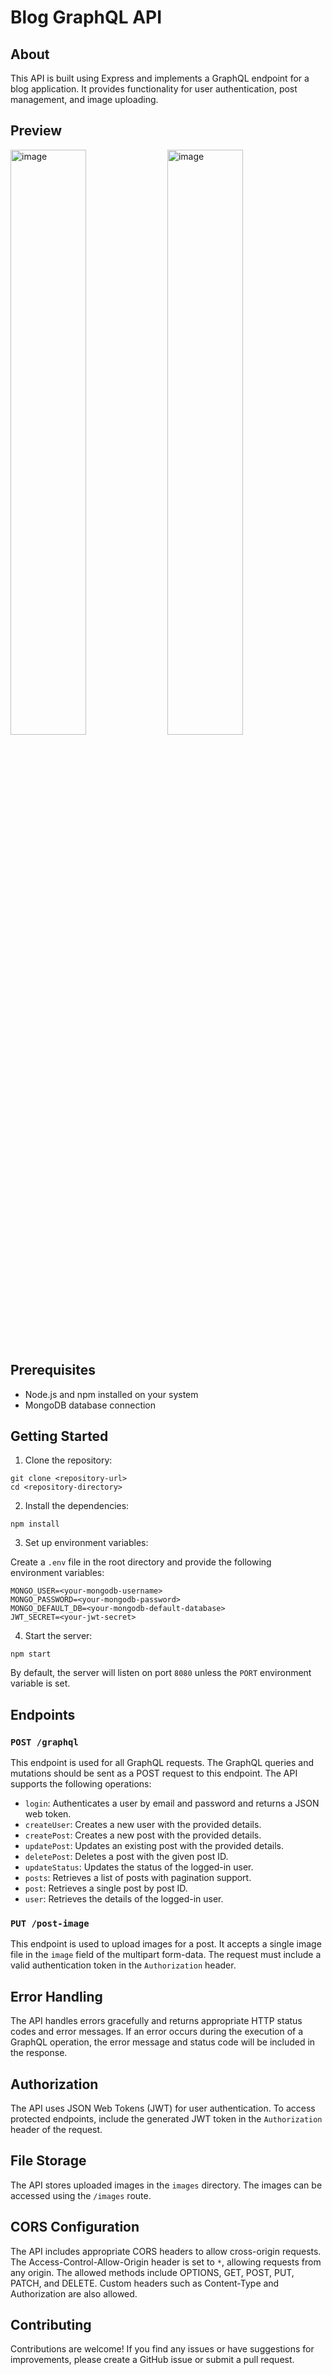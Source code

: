# Blog GraphQL API



## About
This API is built using Express and implements a GraphQL endpoint for a blog application. It provides functionality for user authentication, post management, and image uploading.

## Preview
<p float="middle">
  <img width="49%" alt="image" src="https://github.com/AbdurrahmanSogbesan/blog-app-server-graphql/assets/64173776/5c815ab3-36f0-4c96-87e7-d4b07057e0a8">
  <img width="49%" alt="image" src="https://github.com/AbdurrahmanSogbesan/blog-app-server-graphql/assets/64173776/5e12f2d5-5fcf-4151-8cef-198da094c33f">
</p>


## Prerequisites

- Node.js and npm installed on your system
- MongoDB database connection

## Getting Started

1. Clone the repository:

```shell
git clone <repository-url>
cd <repository-directory>
```

2. Install the dependencies:

```shell
npm install
```

3. Set up environment variables:

Create a `.env` file in the root directory and provide the following environment variables:

```
MONGO_USER=<your-mongodb-username>
MONGO_PASSWORD=<your-mongodb-password>
MONGO_DEFAULT_DB=<your-mongodb-default-database>
JWT_SECRET=<your-jwt-secret>
```

4. Start the server:

```shell
npm start
```

By default, the server will listen on port `8080` unless the `PORT` environment variable is set.

## Endpoints

### `POST /graphql`

This endpoint is used for all GraphQL requests. The GraphQL queries and mutations should be sent as a POST request to this endpoint. The API supports the following operations:

- `login`: Authenticates a user by email and password and returns a JSON web token.
- `createUser`: Creates a new user with the provided details.
- `createPost`: Creates a new post with the provided details.
- `updatePost`: Updates an existing post with the provided details.
- `deletePost`: Deletes a post with the given post ID.
- `updateStatus`: Updates the status of the logged-in user.
- `posts`: Retrieves a list of posts with pagination support.
- `post`: Retrieves a single post by post ID.
- `user`: Retrieves the details of the logged-in user.

### `PUT /post-image`

This endpoint is used to upload images for a post. It accepts a single image file in the `image` field of the multipart form-data. The request must include a valid authentication token in the `Authorization` header.

## Error Handling

The API handles errors gracefully and returns appropriate HTTP status codes and error messages. If an error occurs during the execution of a GraphQL operation, the error message and status code will be included in the response.

## Authorization

The API uses JSON Web Tokens (JWT) for user authentication. To access protected endpoints, include the generated JWT token in the `Authorization` header of the request.

## File Storage

The API stores uploaded images in the `images` directory. The images can be accessed using the `/images` route.

## CORS Configuration

The API includes appropriate CORS headers to allow cross-origin requests. The Access-Control-Allow-Origin header is set to `*`, allowing requests from any origin. The allowed methods include OPTIONS, GET, POST, PUT, PATCH, and DELETE. Custom headers such as Content-Type and Authorization are also allowed.

## Contributing

Contributions are welcome! If you find any issues or have suggestions for improvements, please create a GitHub issue or submit a pull request.
